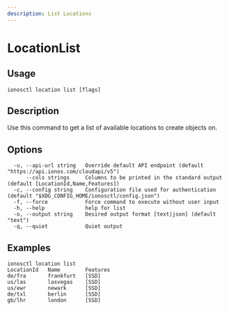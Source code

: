 ```yaml
---
description: List Locations
---
```


# LocationList

## Usage

```text
ionosctl location list [flags]
```

## Description

Use this command to get a list of available locations to create objects on.

## Options

```text
  -u, --api-url string   Override default API endpoint (default "https://api.ionos.com/cloudapi/v5")
      --cols strings     Columns to be printed in the standard output (default [LocationId,Name,Features])
  -c, --config string    Configuration file used for authentication (default "$XDG_CONFIG_HOME/ionosctl/config.json")
  -f, --force            Force command to execute without user input
  -h, --help             help for list
  -o, --output string    Desired output format [text|json] (default "text")
  -q, --quiet            Quiet output
```

## Examples

```text
ionosctl location list 
LocationId   Name        Features
de/fra       frankfurt   [SSD]
us/las       lasvegas    [SSD]
us/ewr       newark      [SSD]
de/txl       berlin      [SSD]
gb/lhr       london      [SSD]
```

